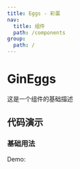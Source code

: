```yaml
---
title: Eggs - 彩蛋
nav:
  title: 组件
  path: /components
group:
  path: /
---
```


# GinEggs

这是一个组件的基础描述

## 代码演示

### 基础用法

Demo:

<code src="./demos/Eggs.tsx"  background="#f0f2f5" />

